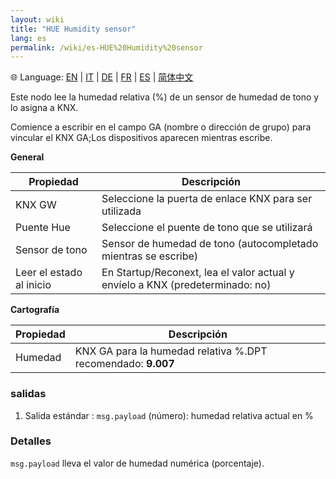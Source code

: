 ```yaml
---
layout: wiki
title: "HUE Humidity sensor"
lang: es
permalink: /wiki/es-HUE%20Humidity%20sensor
---
```

🌐 Language: [EN](https://supergiovane.github.io/node-red-contrib-knx-ultimate/wiki/HUE%20Humidity%20sensor) | [IT](https://supergiovane.github.io/node-red-contrib-knx-ultimate/wiki/it-HUE%20Humidity%20sensor) | [DE](https://supergiovane.github.io/node-red-contrib-knx-ultimate/wiki/de-HUE%20Humidity%20sensor) | [FR](https://supergiovane.github.io/node-red-contrib-knx-ultimate/wiki/fr-HUE%20Humidity%20sensor) | [ES](https://supergiovane.github.io/node-red-contrib-knx-ultimate/wiki/es-HUE%20Humidity%20sensor) | [简体中文](https://supergiovane.github.io/node-red-contrib-knx-ultimate/wiki/zh-CN-HUE%20Humidity%20sensor)

Este nodo lee la humedad relativa (%) de un sensor de humedad de tono y lo asigna a KNX. 

Comience a escribir en el campo GA (nombre o dirección de grupo) para vincular el KNX GA;Los dispositivos aparecen mientras escribe.

**General**

| Propiedad | Descripción |
|-|-|
|KNX GW |Seleccione la puerta de enlace KNX para ser utilizada |
|Puente Hue |Seleccione el puente de tono que se utilizará |
|Sensor de tono |Sensor de humedad de tono (autocompletado mientras se escribe) |
|Leer el estado al inicio |En Startup/Reconext, lea el valor actual y envíelo a KNX (predeterminado: no) |

**Cartografía**

| Propiedad | Descripción |
|-|-|
|Humedad |KNX GA para la humedad relativa %.DPT recomendado: <b> 9.007 </b> |

### salidas

1. Salida estándar
: `msg.payload` (número): humedad relativa actual en %

### Detalles

`msg.payload` lleva el valor de humedad numérica (porcentaje).
